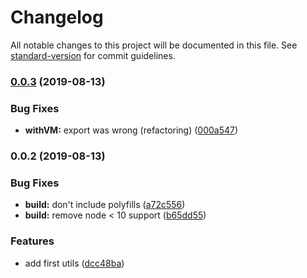 # Changelog

All notable changes to this project will be documented in this file. See [standard-version](https://github.com/conventional-changelog/standard-version) for commit guidelines.

### [0.0.3](https://github.com/AoDev/bard-instruments/compare/v0.0.2...v0.0.3) (2019-08-13)


### Bug Fixes

* **withVM:** export was wrong (refactoring) ([000a547](https://github.com/AoDev/bard-instruments/commit/000a547))

### 0.0.2 (2019-08-13)


### Bug Fixes

* **build:** don't include polyfills ([a72c556](https://github.com/AoDev/bard-instruments/commit/a72c556))
* **build:** remove node < 10 support ([b65dd55](https://github.com/AoDev/bard-instruments/commit/b65dd55))


### Features

* add first utils ([dcc48ba](https://github.com/AoDev/bard-instruments/commit/dcc48ba))
